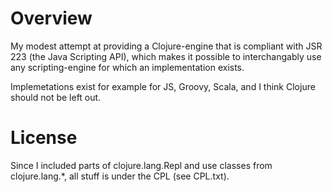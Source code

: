 Overview
========

My modest attempt at providing a Clojure-engine that is compliant with JSR 223
(the Java Scripting API), which makes it possible to interchangably use any
scripting-engine for which an implementation exists.

Implemetations exist for example for JS, Groovy, Scala, and I think Clojure
should not be left out.

License
=======

Since I included parts of clojure.lang.Repl and use classes from
clojure.lang.*, all stuff is under the CPL (see CPL.txt).


